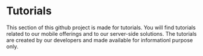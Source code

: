 # Tutorials
This section of this github project is made for tutorials. You will find tutorials related to our mobile offerings and to our server-side solutions. The tutorials are created by our developers and made available for informationl purpose only.
